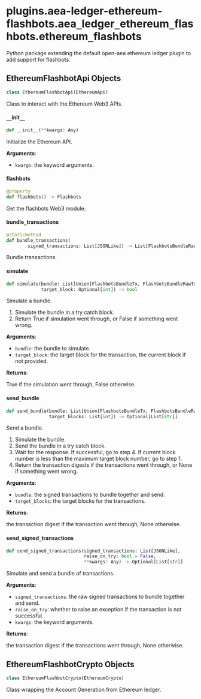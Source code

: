 <a id="plugins.aea-ledger-ethereum-flashbots.aea_ledger_ethereum_flashbots.ethereum_flashbots"></a>

# plugins.aea-ledger-ethereum-flashbots.aea`_`ledger`_`ethereum`_`flashbots.ethereum`_`flashbots

Python package extending the default open-aea ethereum ledger plugin to add support for flashbots.

<a id="plugins.aea-ledger-ethereum-flashbots.aea_ledger_ethereum_flashbots.ethereum_flashbots.EthereumFlashbotApi"></a>

## EthereumFlashbotApi Objects

```python
class EthereumFlashbotApi(EthereumApi)
```

Class to interact with the Ethereum Web3 APIs.

<a id="plugins.aea-ledger-ethereum-flashbots.aea_ledger_ethereum_flashbots.ethereum_flashbots.EthereumFlashbotApi.__init__"></a>

#### `__`init`__`

```python
def __init__(**kwargs: Any)
```

Initialize the Ethereum API.

**Arguments**:

- `kwargs`: the keyword arguments.

<a id="plugins.aea-ledger-ethereum-flashbots.aea_ledger_ethereum_flashbots.ethereum_flashbots.EthereumFlashbotApi.flashbots"></a>

#### flashbots

```python
@property
def flashbots() -> Flashbots
```

Get the flashbots Web3 module.

<a id="plugins.aea-ledger-ethereum-flashbots.aea_ledger_ethereum_flashbots.ethereum_flashbots.EthereumFlashbotApi.bundle_transactions"></a>

#### bundle`_`transactions

```python
@staticmethod
def bundle_transactions(
        signed_transactions: List[JSONLike]) -> List[FlashbotsBundleRawTx]
```

Bundle transactions.

<a id="plugins.aea-ledger-ethereum-flashbots.aea_ledger_ethereum_flashbots.ethereum_flashbots.EthereumFlashbotApi.simulate"></a>

#### simulate

```python
def simulate(bundle: List[Union[FlashbotsBundleTx, FlashbotsBundleRawTx]],
             target_block: Optional[int]) -> bool
```

Simulate a bundle.

1. Simulate the bundle in a try catch block.
2. Return True if simulation went through, or False if something went wrong.

**Arguments**:

- `bundle`: the bundle to simulate.
- `target_block`: the target block for the transaction, the current block if not provided.

**Returns**:

True if the simulation went through, False otherwise.

<a id="plugins.aea-ledger-ethereum-flashbots.aea_ledger_ethereum_flashbots.ethereum_flashbots.EthereumFlashbotApi.send_bundle"></a>

#### send`_`bundle

```python
def send_bundle(bundle: List[Union[FlashbotsBundleTx, FlashbotsBundleRawTx]],
                target_blocks: List[int]) -> Optional[List[str]]
```

Send a bundle.

1. Simulate the bundle.
2. Send the bundle in a try catch block.
3. Wait for the response. If successful, go to step 4.
 If current block number is less than the maximum target block number, go to step 1.
4. Return the transaction digests if the transactions went through, or None if something went wrong.

**Arguments**:

- `bundle`: the signed transactions to bundle together and send.
- `target_blocks`: the target blocks for the transactions.

**Returns**:

the transaction digest if the transaction went through, None otherwise.

<a id="plugins.aea-ledger-ethereum-flashbots.aea_ledger_ethereum_flashbots.ethereum_flashbots.EthereumFlashbotApi.send_signed_transactions"></a>

#### send`_`signed`_`transactions

```python
def send_signed_transactions(signed_transactions: List[JSONLike],
                             raise_on_try: bool = False,
                             **kwargs: Any) -> Optional[List[str]]
```

Simulate and send a bundle of transactions.

**Arguments**:

- `signed_transactions`: the raw signed transactions to bundle together and send.
- `raise_on_try`: whether to raise an exception if the transaction is not successful.
- `kwargs`: the keyword arguments.

**Returns**:

the transaction digest if the transactions went through, None otherwise.

<a id="plugins.aea-ledger-ethereum-flashbots.aea_ledger_ethereum_flashbots.ethereum_flashbots.EthereumFlashbotCrypto"></a>

## EthereumFlashbotCrypto Objects

```python
class EthereumFlashbotCrypto(EthereumCrypto)
```

Class wrapping the Account Generation from Ethereum ledger.

